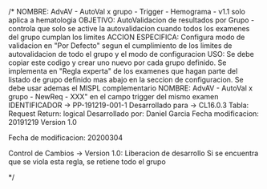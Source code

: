 /* 
NOMBRE: AdvAV - AutoVal x grupo - Trigger - Hemograma - v1.1 solo aplica a hematologia
OBJETIVO: AutoValidacion de resultados por Grupo - controla que solo se active la autovalidacion cuando todos los examenes del grupo cumplan los limites
ACCION ESPECIFICA: Configura modo de validacion en "Por Defecto" segun el cumplimiento de los limites de autovalidacion de todo el grupo y el modo de configuracion
USO: Se debe copiar este codigo y crear uno nuevo por cada grupo definido. Se implementa en "Regla experta" de los examenes que hagan parte del listado de grupo definido mas abajo en la seccion de configuracion.
Se debe usar ademas el MISPL complementario NOMBRE: AdvAV - AutoVal x grupo - NewReq - XXX" en el campo trigger del mismo examen
IDENTIFICADOR -> PP-191219-001-1
Desarrollado para -> CL16.0.3
Tabla: Request
Return: logical
Desarrollado por: Daniel Garcia 
Fecha modificacion: 20191219
Version 1.0

Fecha de modificacion: 20200304

				

Control de Cambios ->
Version 1.0: Liberacion de desarrollo
Si se encuentra que se viola esta regla, se retiene todo el grupo

*/